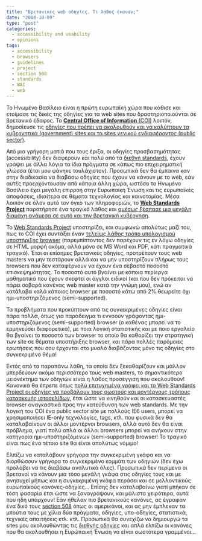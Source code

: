 ```yaml
---
title: "Βρετανικές web οδηγίες. Τι λάθος έκαναν;"
date: "2008-10-09"
type: "post"
categories:
  - accessibility and usability
  - opinions
tags:
  - accessibility
  - browsers
  - guidelines
  - project
  - section 508
  - standards
  - WAI
  - web
---
```


Το Ηνωμένο Βασίλειο είναι η πρώτη ευρωπαϊκή χώρα που κάθισε και ετοίμασε τις δικές της οδηγίες για τα web sites που δραστηριοποιούνται σε βρετανικό έδαφος. Το [**Central Office of Information** (COI)](http://www.coi.gov.uk/ "Central Office of information (COI)") λοιπόν, δημοσίευσε τις [οδηγίες που πρέπει να ακολουθούν και να καλύπτουν τα κυβερνητικά (government) sites και τα sites γενικού ενδιαφέροντος (public sector)](http://www.coi.gov.uk/guidance.php?page=188 "COI web guidelines").

Από μια γρήγορη ματιά που τους έριξα, οι οδηγίες προσβασημότητας (accessibility) δεν διαφέρουν και πολύ από τα [διεθνή standards](http://www.w3.org/WAI/ "WAI"), έχουν γράψει με άλλα λόγια τα ίδια πράγματα σε κάπως πιο επιχειρηματική γλώσσα (έτσι μου φάνηκε τουλάχιστον). Προσωπικά δεν θα έμπαινα καν στην διαδικασία να διαβάσω οδηγίες που έχουν να κάνουν με το web, εάν αυτές προερχόντουσαν από κάποια άλλη χώρα, ωστόσο το Ηνωμένο Βασίλειο έχει μεγάλη επιρροή στην Ευρωπαϊκή Ένωση και τις ευρωπαϊκές αποφάσεις, ιδιαίτερα σε θέματα τεχνολογίας και καινοτομίας. Μέσα λοιπόν σε όλον αυτό τον όγκο των πληροφοριών, το [**Web Standards Project**](http://www.webstandards.org/ "Web Standards Project") παρατήρησε ένα τραγικό λάθος και [αμέσως ξέσπασε μια μεγάλη διαμάχη ανάμεσα σε αυτό και την βρετανική κυβέρνηση](http://www.webstandards.org/2008/09/08/uk-government-draft-browser-guidance-is-daft-browser-guidance/ "Web Standards Project against COI").

Το [Web Standards Project](http://www.webstandards.org/ "Web Standards Project") υποστηρίζει, και συμφωνώ απολύτως μαζί του, πως το COI έχει συντάξει έναν [τελείως λάθος τρόπο υπολογισμού υποστήριξης browser](http://www.coi.gov.uk/documents/guidance/browser-standards-draft-v0-13.pdf "Download supporting browsers draft") (παρεμπίπτοντος δεν παρέχουν τις εν λόγω οδηγίες σε HTML μορφή ακόμα, αλλά μόνο σε MS Word και PDF, κάτι πραγματικά τραγικό). Έτσι οι επίσημες βρετανικές οδηγίες, προτρέπουν τους web masters να μην τεστάρουν αλλά και να μην υποστηρίζουν πλήρως τους browsers που δεν καταφέρνουν να έχουν ένα σεβαστό ποσοστό επισκεψημότητας. Το ποσοστό αυτό βγαίνει με κάποια περίεργα μαθηματικά που έχουν σκεφτεί οι άγγλοι ειδικοί (και που δεν πρόκειται να πάρει σοβαρά κανένας web master κατά την γνώμη μου), ενώ αν κατάλαβα καλά κάποιος browser με ποσοστό κάτω από 2% θεωρείτε όχι ημι-υποστηριζόμενος (semi-supported).

Τα προβλήματα που προκύπτουν από τις συγκεκριμένες οδηγίες είναι πάρα πολλά, όπως για παράδειγμα τι εννοούν γράφοντας ημι-υποστηριζόμενος (semi-supported) browser (ο καθένας μπορεί να το ερμηνεύσει διαφορετικά), με ποια λογική στατιστικής και με ποιο εργαλείο θα βγαίνει το ποσοστό των browser το οποίο θα καθορίζει την στρατηγική των site σε θέματα υποστήριξης browser, και πάρα πολλές παρόμοιες ερωτήσεις που σου έρχονται στο μυαλό διαβάζοντας μόνο τις οδηγίες στο συγκεκριμένο θέμα!

Εκτός από τα παραπάνω λάθη, τα οποία δεν ξεκαθαρίζουν και μάλλον μπερδεύουν ακόμα περισσότερο τους web masters, το σημαντικότερο μειονέκτημα των οδηγιών είναι η λάθος προσέγγιση που ακολουθούν! Κανονικά θα έπρεπε όπως [πολύ επιτυχημένα γράφει και το Web Standards Project οι οδηγίες να προβάλουν τους σωστούς και μοντέρνους τρόπους κατασκευής ιστοσελίδων](http://www.webstandards.org/2008/09/08/uk-government-draft-browser-guidance-is-daft-browser-guidance/ "Web Standards Project opinion"), έτσι ώστε να κινηθούν και οι κατασκευαστές browser αναγκαστικά προς την κατεύθυνση των web standards. Με την λογική του COI ένα public sector site με πολλούς IE6 users, μπορεί να χρησιμοποιήσει IE-only τεχνολογίες, tags, κτλ. που φυσικά δεν θα καταλαβαίνουν οι άλλοι μοντέρνοι browsers, αλλά αυτό δεν θα είναι πρόβλημα, γιατί πολύ απλά οι άλλοι browsers μπορεί να ανήκουν στην κατηγορία ημι-υποστηριζόμενων (semi-supported) browser! Το τραγικό είναι πως ένα τέτοιο site θα είναι απολύτως νόμιμο!

Ελπίζω να καταλάβουν γρήγορα την συγκεκριμένη γκάφα και να διορθώσουν γρήγορα το συγκεκριμένο κομμάτι των οδηγιών (δεν έχω προλάβει να τις διαβάσω αναλυτικά όλες). Προσωπικά δεν περίμενα οι βρετανοί να κάνουν μια τόσο μεγάλη γκάφα στις οδηγίες τους και με ανησυχεί μήπως και η συγκεκριμένη γκάφα περάσει και σε μελλοντικούς ευρωπαϊκούς κανόνες-οδηγίες&#8230; Επίσης δεν καταλαβαίνω γιατί μπήκαν σε τόση φασαρία έτσι ώστε να ξαναγράψουν, και μάλιστα χειρότερα, αυτά που ήδη υπάρχουν! Εάν ήθελαν πιο βρετανικούς κανόνες, ας έγραφαν ένα δικό τους [section 508](http://www.section508.gov/ "Section 508") όπως οι αμερικάνοι, και ας μην έμπλεκαν τα μπούτια τους με χίλια δύο πράγματα, οδηγίες, υπο-οδηγίες, στατιστικά, τεχνικές απαιτήσεις κτλ. κτλ. Προσωπικά θα συνεχίζω να δημιουργώ τα sites μου ακολουθώντας τις [διεθνής οδηγίες](http://www.w3.org/WAI/ "WAI") και απλά ελπίζω οι κανόνες που θα ακολουθήσει η Ευρώπαική Ένωση να είναι σωστότερα γραμμένοι&#8230;
